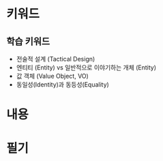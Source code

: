 # 키워드

## 학습 키워드

- 전술적 설계 (Tactical Design)
- 엔티티 (Entity) vs 일반적으로 이야기하는 개체 (Entity)
- 값 객체 (Value Object, VO)
- 동일성(Identity)과 동등성(Equality)

# 내용

# 필기
